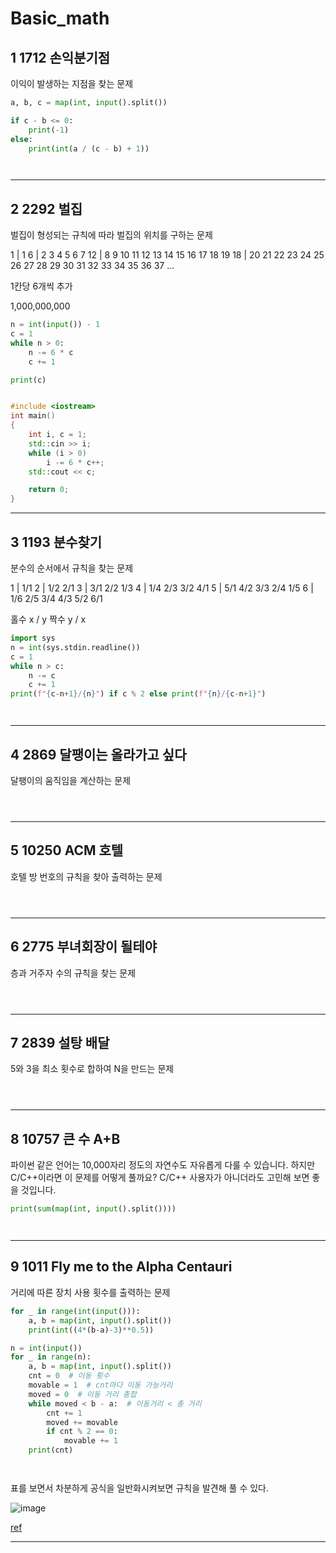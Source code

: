 # **Basic_math**

## **1	1712	 손익분기점**
이익이 발생하는 지점을 찾는 문제

```py
a, b, c = map(int, input().split())

if c - b <= 0:
    print(-1)
else:
    print(int(a / (c - b) + 1))
```

```js
```

```java
```
___

## **2	2292	 벌집**
벌집이 형성되는 규칙에 따라 벌집의 위치를 구하는 문제

1  | 1
6  | 2  3  4  5  6  7 
12 | 8  9  10 11 12 13 14 15 16 17 18 19
18 | 20 21 22 23 24 25 26 27 28 29 30 31 32 33 34 35 36 37
...

1칸당 6개씩 추가


1,000,000,000

```py
n = int(input()) - 1
c = 1
while n > 0:
    n -= 6 * c
    c += 1

print(c)
```

```js
```

```cpp
#include <iostream>
int main()
{
    int i, c = 1;
    std::cin >> i;
    while (i > 0)
        i -= 6 * c++;
    std::cout << c;

    return 0;
} 
```
___

## **3	1193	 분수찾기**
분수의 순서에서 규칙을 찾는 문제

1 | 1/1
2 | 1/2 2/1
3 | 3/1 2/2 1/3
4 | 1/4 2/3 3/2 4/1
5 | 5/1 4/2 3/3 2/4 1/5
6 | 1/6 2/5 3/4 4/3 5/2 6/1

홀수 x / y
짝수 y / x

```py
import sys
n = int(sys.stdin.readline())
c = 1
while n > c:
    n -= c
    c += 1
print(f"{c-n+1}/{n}") if c % 2 else print(f"{n}/{c-n+1}")
```

```js
```

```java
```
___

## **4	2869	 달팽이는 올라가고 싶다**
달팽이의 움직임을 계산하는 문제

```py
```

```js
```

```java
```
___

## **5	10250	 ACM 호텔**
호텔 방 번호의 규칙을 찾아 출력하는 문제

```py
```

```js
```

```java
```
___

## **6	2775	 부녀회장이 될테야**
층과 거주자 수의 규칙을 찾는 문제

```py
```

```js
```

```java
```
___

## **7	2839	 설탕 배달**
5와 3을 최소 횟수로 합하여 N을 만드는 문제

```py
```

```js
```

```java
```
___

## **8	10757	 큰 수 A+B**
파이썬 같은 언어는 10,000자리 정도의 자연수도 자유롭게 다룰 수 있습니다. 하지만 C/C++이라면 이 문제를 어떻게 풀까요? C/C++ 사용자가 아니더라도 고민해 보면 좋을 것입니다. 

```py
print(sum(map(int, input().split())))
```

```js
```

```java
```
___

## **9	1011	 Fly me to the Alpha Centauri**
거리에 따른 장치 사용 횟수를 출력하는 문제

```py
for _ in range(int(input())):
    a, b = map(int, input().split())
    print(int((4*(b-a)-3)**0.5))
```
```py
n = int(input())
for _ in range(n):
    a, b = map(int, input().split())
    cnt = 0  # 이동 횟수
    movable = 1  # cnt마다 이동 가능거리
    moved = 0  # 이동 거리 총합
    while moved < b - a:  # 이동거리 < 총 거리
        cnt += 1
        moved += movable
        if cnt % 2 == 0:
            movable += 1
    print(cnt)
```

```js
```

```java
```

표를 보면서 차분하게 공식을 일반화시켜보면 규칙을 발견해 풀 수 있다.

![image](https://user-images.githubusercontent.com/66513003/141299845-6509b86c-016d-420f-9c7a-3edb9e993ec5.png)

[ref](https://ooyoung.tistory.com/91)
___